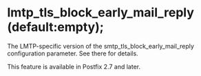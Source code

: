 # lmtp_tls_block_early_mail_reply (default:empty); 

 The LMTP-specific version of the smtp_tls_block_early_mail_reply
configuration parameter.  See there for details. 

 This feature is available in Postfix 2.7 and later. 



